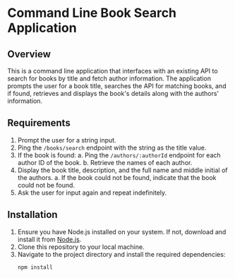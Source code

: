# Command Line Book Search Application

## Overview

This is a command line application that interfaces with an existing API to search for books by title and fetch author information. The application prompts the user for a book title, searches the API for matching books, and if found, retrieves and displays the book's details along with the authors' information.

## Requirements

1. Prompt the user for a string input.
2. Ping the `/books/search` endpoint with the string as the title value.
3. If the book is found:
   a. Ping the `/authors/:authorId` endpoint for each author ID of the book.
   b. Retrieve the names of each author.
4. Display the book title, description, and the full name and middle initial of the authors.
   a. If the book could not be found, indicate that the book could not be found.
5. Ask the user for input again and repeat indefinitely.

## Installation

1. Ensure you have Node.js installed on your system. If not, download and install it from [Node.js](https://nodejs.org/).
2. Clone this repository to your local machine.
3. Navigate to the project directory and install the required dependencies:
   ```sh
   npm install
   ```
